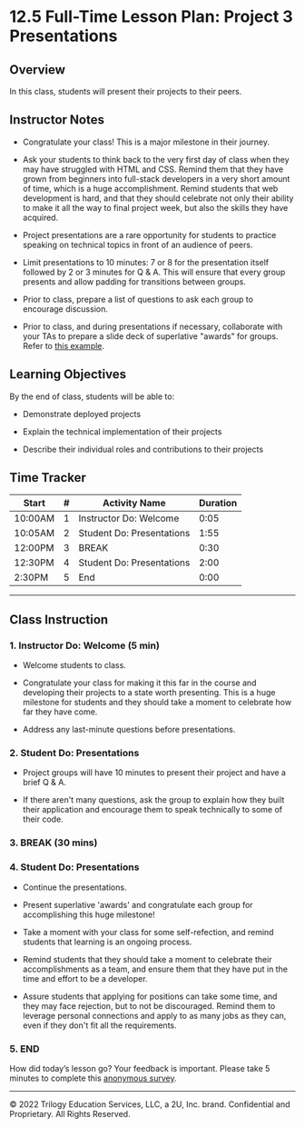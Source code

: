 # 12.5 Full-Time Lesson Plan: Project 3 Presentations

## Overview

In this class, students will present their projects to their peers.

## Instructor Notes

* Congratulate your class! This is a major milestone in their journey.

* Ask your students to think back to the very first day of class when they may have struggled with HTML and CSS. Remind them that they have grown from beginners into full-stack developers in a very short amount of time, which is a huge accomplishment. Remind students that web development is hard, and that they should celebrate not only their ability to make it all the way to final project week, but also the skills they have acquired.

* Project presentations are a rare opportunity for students to practice speaking on technical topics in front of an audience of peers.

* Limit presentations to 10 minutes: 7 or 8 for the presentation itself followed by 2 or 3 minutes for Q & A. This will ensure that every group presents and allow padding for transitions between groups.

* Prior to class, prepare a list of questions to ask each group to encourage discussion.

* Prior to class, and during presentations if necessary, collaborate with your TAs to prepare a slide deck of superlative "awards" for groups. Refer to [this example](https://docs.google.com/presentation/d/1Tca5VT_S13ioFUO-pewh_g9dJaBQ9prg-vsRwMjyDXU/edit?usp=sharing).

## Learning Objectives

By the end of class, students will be able to:

* Demonstrate deployed projects

* Explain the technical implementation of their projects

* Describe their individual roles and contributions to their projects

## Time Tracker

| Start  | #   | Activity Name                      | Duration |
|---     |---  |---                                 |---       |
| 10:00AM| 1   | Instructor Do: Welcome             | 0:05     |
| 10:05AM| 2   | Student Do: Presentations          | 1:55     |
| 12:00PM| 3   | BREAK                              | 0:30     |
| 12:30PM| 4   | Student Do: Presentations          | 2:00     |
| 2:30PM | 5   | End                                | 0:00     |

---

## Class Instruction

### 1. Instructor Do: Welcome (5 min)

* Welcome students to class.

* Congratulate your class for making it this far in the course and developing their projects to a state worth presenting. This is a huge milestone for students and they should take a moment to celebrate how far they have come.

* Address any last-minute questions before presentations.

### 2. Student Do: Presentations

* Project groups will have 10 minutes to present their project and have a brief Q & A.

* If there aren't many questions, ask the group to explain how they built their application and encourage them to speak technically to some of their code.

### 3. BREAK (30 mins)

### 4. Student Do: Presentations

* Continue the presentations.

* Present superlative 'awards' and congratulate each group for accomplishing this huge milestone!

* Take a moment with your class for some self-refection, and remind students that learning is an ongoing process.

* Remind students that they should take a moment to celebrate their accomplishments as a team, and ensure them that they have put in the time and effort to be a developer.

* Assure students that applying for positions can take some time, and they may face rejection, but to not be discouraged. Remind them to leverage personal connections and apply to as many jobs as they can, even if they don't fit all the requirements.

### 5. END

How did today’s lesson go? Your feedback is important. Please take 5 minutes to complete this [anonymous survey](https://forms.gle/RfcVyXiMmZQut6aJ6).

---
© 2022 Trilogy Education Services, LLC, a 2U, Inc. brand. Confidential and Proprietary. All Rights Reserved.
